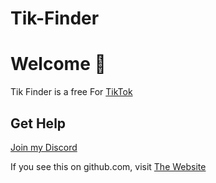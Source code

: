# Tik-Finder
# Welcome 🥳

Tik Finder is a free For [TikTok](https://www.tiktok.com)
## Get Help
[Join my Discord](https://dsc.gg/m2.esp)

If you see this on github.com, visit [The Website](https://replit.com/github/Ahmdooo/TikTok-Finder#README.md)
